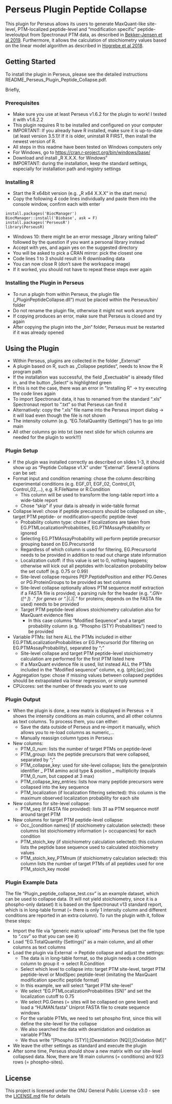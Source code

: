 # Perseus Plugin Peptide Collapse

This plugin for Perseus allows its users to generate MaxQuant-like site-level, PTM-localized peptide-level and “modification specific” peptide-leveloutput from Spectronaut PTM data, as described in [Bekker-Jensen et al 2019](https://www.biorxiv.org/content/10.1101/657858v1). Furthermore, it allows the calculation of stoichiometry values based on the linear model algorithm as described in [Hogrebe et al 2018](https://www.nature.com/articles/s41467-018-03309-6).

## Getting Started

To install the plugin in Perseus, please see the detailed instructions README_Perseus_Plugin_Peptide_Collapse.pdf.

Briefly, 

### Prerequisites

- Make sure you use at least Perseus v1.6.2 for the plugin to work! I tested it with v1.6.2.2
- This plugin requires R to be installed and configured on your computer
- IMPORTANT: If you already have R installed, make sure it is up-to-date (at least version 3.5.1)! If it is older, uninstall R FIRST, then install the newest version of R.
- All steps in this readme have been tested on Windows computers only
- For Windows, go to https://cran.r-project.org/bin/windows/base/
- Download and install „R X.X.X. for Windows“
- IMPORTANT: during the installation, keep the standard settings, especially for installation path and registry settings

### Installing R

- Start the R x64bit version (e.g. „R x64 X.X.X“ in the start menu)
- Copy the following 4 code lines individually and paste them into the console window, confirm each with enter
```
install.packages('BiocManager')
BiocManager::install('Biobase', ask = F)
install.packages('PerseusR')
library(PerseusR)
```
- Windows 10: there might be an error message „library writing failed“ followed by the question if you want a personal library instead
- Accept with yes, and again yes on the suggested directory
- You will be asked to pick a CRAN mirror: pick the closest one
- Code lines 1 to 3 should result in R downloading data
- You can now close R (don‘t save the workspace image)
- If it worked, you should not have to repeat these steps ever again

### Installing the Plugin in Perseus

- To run a plugin from within Perseus, the plugin file („PluginPeptideCollapse.dll“) must be placed within the Perseus/bin/ folder
- Do not rename the plugin file, otherwise it might not work anymore
- If copying produces an error, make sure that Perseus is closed and try again
- After copying the plugin into the „bin“ folder, Perseus must be restarted if it was already opened

## Using the Plugin

- Within Perseus, plugins are collected in the folder „External“
- A plugin based on R, such as „Collapse peptides“, needs to know the R program path
- If the installation was successful, the field „Exectuable“ is already filled in, and the button „Select“ is highlighted green
- If this is not the case, there was an error in "Installing R" -> try executing the code lines again
- To import Spectronaut data, it has to renamed from the standard “.xls” Spectronaut report to “.txt” so that Perseus can find it
- Alternatively: copy the “.xls” file name into the Perseus import dialog -> it will load even though the file is not shown
- The intensity column (e.g. “EG.TotalQuantity (Settings)”) has to go into main
- All other columns go into txt (see next slide for which columns are needed for the plugin to work!!!)

### Plugin Setup

- If the plugin was installed correctly as described on slides 1-3, it should show up as “Peptide Collapse v1.X” under “External”. Several options can be set:
- Format input and condition renaming: chose the column describing experimental conditions (e.g. EGF_01, EGF_02, Control_01, Control_02,…), e.g. R.FileName or R.Condition
    - This column will be used to transform the long-table report into a wide-table report
    - Chose “skip” if your data is already in wide-table format
- Collapse level: chose if peptide precursors should be collapsed on site-, target PTM peptide- or modification-specific peptide-level
    - Probability column type: chose if localizations are taken from EG.PTMLocalizationProbabilities, EG.PTMAssayProbability or ignored
    - Selecting EG.PTMAssayProbability will perform peptide precursor grouping based on EG.PrecursorId
    - Regardless of which column is used for filtering, EG.PrecursorId needs to be provided in addition to read out charge state information
    - Localization cutoff: if this value is set to 0, nothing happens; otherwise will kick out all peptides with localization probability below the set cutoff (e.g. 0.75 or 0.99)
    - Site-level collapse requires PEP.PeptidePosition and either PG.Genes or PG.ProteinGroups to be provided as text columns
    - Site-level collapse optionally allows PTM sequence motif extraction if a FASTA file is provided; a parsing rule for the header (e.g. “.*GN=([^ ]*) .*“ for genes or “.*\|(.*)\|.*” for proteins; depends on the FASTA file used) needs to be provided
    - Target PTM peptide-level allows stoichiometry calculation also for MaxQuant evidence files
        - In this case columns “Modified Sequence” and a target probability column (e.g. “Phospho (STY) Probabilities”) need to be provided
- Variable PTMs: list here ALL the PTMs included in either EG.PTMLocalizationProbabilities or EG.PrecursorId (for filtering on EG.PTMAssayProbability), separated by “;”
    - Site-level collapse and target PTM peptide-level stoichiometry calculation are performed for the first PTM listed here
    - If a MaxQuant evidence file is used, list instead ALL the PTMs included in the “Modified sequence” column, e.g. (ph);(ac);(ox)
- Aggregation type: chose if missing values between collapsed peptides should be extrapolated via linear regression, or simply summed
- CPUcores: set the number of threads you want to use

### Plugin Output

- When the plugin is done, a new matrix is displayed in Perseus -> it shows the intensity conditions as main columns, and all other columns as text columns. To process them, you can either:
    - Save the data outside of Perseus and re-import it manually, which allows you to re-load columns as numeric,…
    - Manually reassign column types in Perseus
- New columns:
    - PTM_0_num: lists the number of target PTMs on peptide-level
    - PTM_group: lists the peptide precursors that were collapsed, separated by “;”
    - PTM_collapse_key: used for site-level collapse; lists the gene/protein identifier _ PTM amino acid type & position _ multiplicity (equals PTM_0_num, but capped at 3 max)
    - PTM_collapse_key_entries: lists how many peptide precursors were collapsed into the key sequence
    - PTM_localization (if localization filtering selected): this column is the maximum observed localization probability for each site
- New columns for site-level collapse:
    - PTM_seq (if FASTA file provided): lists 31 aa PTM sequence motif around target PTM
- New columns for target PTM peptide-level collapse:
    - Occ_[condition names] (if stoichiometry calculation selected): these columns list stoichiometry information (= occupancies) for each condition
    - PTM_stoich_key (if stoichiometry calculation selected): this column lists the peptide base sequence used to calculated stoichiometry values
    - PTM_stoich_key_PTMnum (if stoichiometry calculation selected): this column lists the number of target PTMs of all peptides used for one PTM_stoich_key model

### Plugin Example Data

The file “Plugin_peptide_collapse_test.csv” is an example dataset, which can be used to collapse data. (It will not yield stoichiometry, since it is a phospho-only dataset) It is based on the Spectronaut v13 standard report, which is in long-table format (= there is only 1 intensity column and different conditions are reported in an extra column). To run the plugin with it, follow these steps:
- Import the file via “generic matrix upload” into Perseus (set the file type to “.csv” so that you can see it)
- Load “EG.TotalQuantity (Settings)” as a main column, and all other columns as text columns
- Load the plugin via External -> Peptide collapse and adjust the settings:
    - The data is in long-table format, so the plugin needs a condition column to group it -> select R.Condition
    - Select which level to collapse into: target PTM site-level, target PTM peptide-level or ModSpec peptide-level (imitating the MaxQuant modification specific peptide format)
    - In this example, we will select “target PTM site-level”
    - We select “EG.PTMLocalizationProbabilities (SN)” and set the localization cutoff to 0.75
    - We select PG.Genes (= sites will be collapsed on gene level) and load a “HUMAN.fasta” Uniprot FASTA file to create sequence windows
    - For the variable PTMs, we need to set phospho first, since this will define the site-level for the collapse
    - We also searched the data with deamidation and oxidation as variable PTMs
    - We thus write “[Phospho (STY)];[Deamidation (NQ)];[Oxidation (M)]”
- We leave the other settings as standard and execute the plugin
- After some time, Perseus should show a new matrix with our site-level collapsed data. Now, there are 18 main columns (= conditions) and 923 rows (= phospho-sites).

## License

This project is licensed under the GNU General Public License v3.0 - see the [LICENSE.md](LICENSE.md) file for details